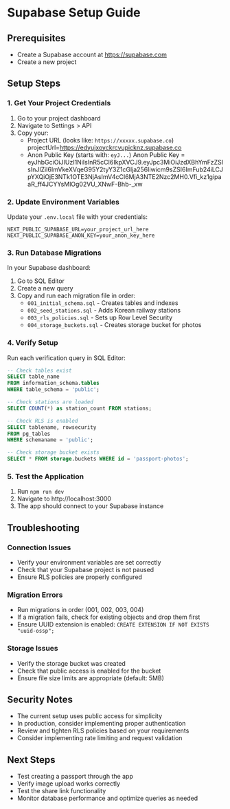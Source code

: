 # Supabase Setup Guide

## Prerequisites
- Create a Supabase account at https://supabase.com
- Create a new project

## Setup Steps

### 1. Get Your Project Credentials
1. Go to your project dashboard
2. Navigate to Settings > API
3. Copy your:
   - Project URL (looks like: `https://xxxxx.supabase.co`)
   projectUrl=https://edyujxoyckrcvupicknz.supabase.co
   - Anon Public Key (starts with: `eyJ...`)
Anon Public Key = eyJhbGciOiJIUzI1NiIsInR5cCI6IkpXVCJ9.eyJpc3MiOiJzdXBhYmFzZSIsInJlZiI6ImVkeXVqeG95Y2tyY3Z1cGlja256Iiwicm9sZSI6ImFub24iLCJpYXQiOjE3NTk1OTE3NjAsImV4cCI6MjA3NTE2Nzc2MH0.Vfi_kz1gipaaR_ff4JCYYsMlOg02VU_XNwF-Bhb-_xw


### 2. Update Environment Variables 
Update your `.env.local` file with your credentials:
```env
NEXT_PUBLIC_SUPABASE_URL=your_project_url_here
NEXT_PUBLIC_SUPABASE_ANON_KEY=your_anon_key_here
```

### 3. Run Database Migrations
In your Supabase dashboard:

1. Go to SQL Editor
2. Create a new query
3. Copy and run each migration file in order:
   - `001_initial_schema.sql` - Creates tables and indexes
   - `002_seed_stations.sql` - Adds Korean railway stations
   - `003_rls_policies.sql` - Sets up Row Level Security
   - `004_storage_buckets.sql` - Creates storage bucket for photos

### 4. Verify Setup
Run each verification query in SQL Editor:

```sql
-- Check tables exist
SELECT table_name 
FROM information_schema.tables 
WHERE table_schema = 'public';

-- Check stations are loaded
SELECT COUNT(*) as station_count FROM stations;

-- Check RLS is enabled
SELECT tablename, rowsecurity 
FROM pg_tables 
WHERE schemaname = 'public';

-- Check storage bucket exists
SELECT * FROM storage.buckets WHERE id = 'passport-photos';
```

### 5. Test the Application
1. Run `npm run dev`
2. Navigate to http://localhost:3000
3. The app should connect to your Supabase instance

## Troubleshooting

### Connection Issues
- Verify your environment variables are set correctly
- Check that your Supabase project is not paused
- Ensure RLS policies are properly configured

### Migration Errors
- Run migrations in order (001, 002, 003, 004)
- If a migration fails, check for existing objects and drop them first
- Ensure UUID extension is enabled: `CREATE EXTENSION IF NOT EXISTS "uuid-ossp";`

### Storage Issues
- Verify the storage bucket was created
- Check that public access is enabled for the bucket
- Ensure file size limits are appropriate (default: 5MB)

## Security Notes

- The current setup uses public access for simplicity
- In production, consider implementing proper authentication
- Review and tighten RLS policies based on your requirements
- Consider implementing rate limiting and request validation

## Next Steps
- Test creating a passport through the app
- Verify image upload works correctly
- Test the share link functionality
- Monitor database performance and optimize queries as needed